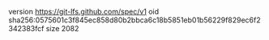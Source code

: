 version https://git-lfs.github.com/spec/v1
oid sha256:0575601c3f845ec858d80b2bbca6c18b5851eb01b56229f829ec6f2342383fcf
size 2082
